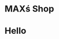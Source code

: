 
<html>
<head>
  <h1>MAXś Shop</h1>
  <script src="https://cdn.onesignal.com/sdks/OneSignalSDK.js" async=""></script>
<script>
  window.OneSignal = window.OneSignal || [];
  OneSignal.push(function() {
    OneSignal.init({
      appId: "8a571276-0e18-46d5-bbe4-b1a3a85b9622",
    });
  });
</script>
</head>
<body>

<h1>Hello</h1>

</body>
</html>
